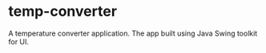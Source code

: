# temp-converter
A temperature converter application. The app built using Java Swing toolkit for UI. 
